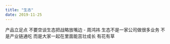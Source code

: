 ```yaml
---
title: "生态"
date: 2019-11-25
---
```


产品立足点 不要空谈生态把战略放嘴边 - 周鸿祎
生态不是一家公司做很多业务 不是产业链通吃 而是大家一起在里面能茁壮成长 有花有草